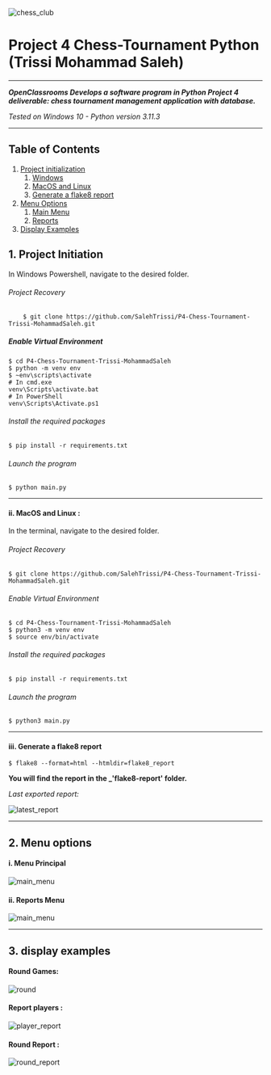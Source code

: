 ![chess_club](Images/chess_club.png)

# Project 4 Chess-Tournament Python (Trissi Mohammad Saleh) 

---------

***OpenClassrooms Develops a software program in Python Project 4 deliverable: 
chess tournament management application with database.***

_Tested on Windows 10 - Python version 3.11.3_

---------

## Table of Contents
1. [Project initialization](#id-section1)
    1. [Windows](#id-section1-1)
    2. [MacOS and Linux](#id-section1-2)
    3. [Generate a flake8 report](#id-section1-3)
2. [Menu Options](#id-section2)
    1. [Main Menu](#section2-1)
    2. [Reports](#section2-2)
3. [Display Examples](#section3)

<div id='id-section1'></div>

## 1. Project Initiation
In Windows Powershell, navigate to the desired folder.
###### Project Recovery

        $ git clone https://github.com/SalehTrissi/P4-Chess-Tournament-Trissi-MohammadSaleh.git

##### Enable Virtual Environment
    $ cd P4-Chess-Tournament-Trissi-MohammadSaleh
    $ python -m venv env 
    $ ~env\scripts\activate
    # In cmd.exe
    venv\Scripts\activate.bat
    # In PowerShell
    venv\Scripts\Activate.ps1
   
###### Install the required packages
    $ pip install -r requirements.txt

###### Launch the program
    $ python main.py

<div id='id-section1-2'></div>

---------
#### ii. MacOS and Linux :
In the terminal, navigate to the desired folder.

###### Project Recovery
    $ git clone https://github.com/SalehTrissi/P4-Chess-Tournament-Trissi-MohammadSaleh.git

###### Enable Virtual Environment
    $ cd P4-Chess-Tournament-Trissi-MohammadSaleh
    $ python3 -m venv env 
    $ source env/bin/activate

###### Install the required packages
    $ pip install -r requirements.txt

###### Launch the program
    $ python3 main.py


<div id='id-section1-3'></div>

----------

#### iii. Generate a flake8 report

    $ flake8 --format=html --htmldir=flake8_report

**You will find the report in the _'flake8-report' folder.**

_Last exported report:_

![latest_report](Images/latest_report.png)

<div id='id-section2'></div>

----------

## 2. Menu options

<div id='id-section2-1'></div>

#### i. Menu Principal
![main_menu](Images/main_menu.png)

<div id='id-section2-2'></div>

#### ii. Reports Menu
![main_menu](Images/reports_menu.png)

<div id='id-section3'></div>

----------

## 3. display examples
#### Round Games:
![round](Images/round_example.png)

#### Report players :
![player_report](Images/players_report.png)

#### Round Report :
![round_report](Images/rounds_report.png)